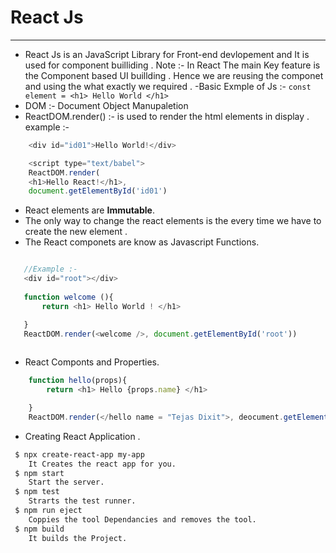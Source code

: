 # React Js
-----

- React Js is an JavaScript Library for Front-end devlopement and 
  It is used for component builliding .
	Note :- In React The main Key feature is the Component based UI buillding . Hence we are reusing the componet and using the what 
		  exactly we required .
 -Basic Exmple of Js :- 
	` const element = <h1> Hello World </h1> `
- DOM :- Document Object Manupaletion 
- ReactDOM.render() :- is used to render the html elements in display .
example :- 
	
```js 
	<div id="id01">Hello World!</div>

	<script type="text/babel">
	ReactDOM.render(
    <h1>Hello React!</h1>,
    document.getElementById('id01')

``` 

- React elements are **Immutable**.
- The only way to change the react elements is the every time we have to create the 
  new element .
- The React componets are know as Javascript Functions.

 ```js 
 
	//Example :- 
	<div id="root"></div>
	
	function welcome (){
		return <h1> Hello World ! </h1>

	}
	ReactDOM.render(<welcome />, document.getElementById('root')) 
	
``` 
	
- React Componts and Properties.
```js 
	function hello(props){
		return <h1> Hello {props.name} </h1>

	}
	ReactDOM.render(</hello name = "Tejas Dixit">, deocument.getElementById('root')
```
- Creating React Application .
```sh
 $ npx create-react-app my-app 
	It Creates the react app for you.
 $ npm start 
 	Start the server.
 $ npm test 
 	Strarts the test runner.
 $ npm run eject 
 	Coppies the tool Dependancies and removes the tool.
 $ npm build 
	It builds the Project.

```

